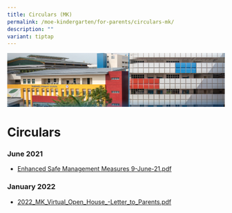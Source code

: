 ```yaml
---
title: Circulars (MK)
permalink: /moe-kindergarten/for-parents/circulars-mk/
description: ""
variant: tiptap
---
```

![](/images/mk%20kindergarten.jpg)

Circulars
=========

### **June 2021**

*   [Enhanced Safe Management Measures 9-June-21.pdf](/files/Enhanced%20Safe%20Management%20Measures%209-June-21.pdf)

### **January 2022**

*   [2022_MK_Virtual_Open_House_-Letter_to_Parents.pdf](/files/2022_MK_Virtual_Open_House_-_Letter_to_Parents.pdf)